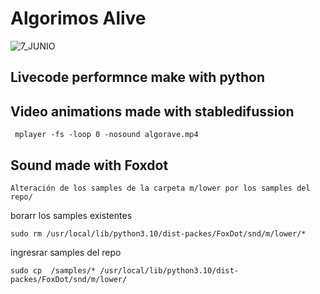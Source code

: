 # Algorimos Alive

![7_JUNIO](https://github.com/Noisk8/Algo-ritmos-Alive/assets/17709296/a45c807c-4ca3-416c-a3a4-3964f54dfd01)



## Livecode performnce make with python

## Video animations made with stabledifussion 

~~~
 mplayer -fs -loop 0 -nosound algorave.mp4
~~~

## Sound made with Foxdot 


~~~
Alteración de los samples de la carpeta m/lower por los samples del repo/
~~~

borarr los samples existentes
~~~
sudo rm /usr/local/lib/python3.10/dist-packes/FoxDot/snd/m/lower/*
~~~

ingresrar samples del repo 

~~~
sudo cp  /samples/* /usr/local/lib/python3.10/dist-packes/FoxDot/snd/m/lower/
~~~

